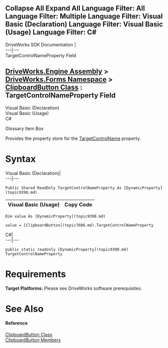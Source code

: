        

 Collapse All Expand All  Language Filter: All  Language Filter: Multiple  Language Filter: Visual Basic (Declaration) Language Filter: Visual Basic (Usage) Language Filter: C#  
---  
DriveWorks SDK Documentation  |   
---|---  
TargetControlNameProperty Field   
  
[DriveWorks.Engine Assembly](topic2156.md) > [DriveWorks.Forms Namespace](topic7266.md) > [ClipboardButton Class](topic7606.md) : TargetControlNameProperty Field  
---  
  
Visual Basic (Declaration)    
Visual Basic (Usage)    
C# 

Glossary Item Box

Provides the property store for the [TargetControlName](topic7618.md) property. 

# Syntax

Visual Basic (Declaration)|   
---|---  
      
    
    Public Shared ReadOnly TargetControlNameProperty As [DynamicProperty](topic9398.md)  
  
Visual Basic (Usage)| Copy Code  
---|---  
      
    
    Dim value As [DynamicProperty](topic9398.md)
     
    value = [ClipboardButton](topic7606.md).TargetControlNameProperty  
  
C#|   
---|---  
      
    
    public static readonly [DynamicProperty](topic9398.md) TargetControlNameProperty  
  
# Requirements

**Target Platforms:** Please see DriveWorks software prerequisites.

# See Also

#### Reference

[ClipboardButton Class](topic7606.md)   
[ClipboardButton Members](topic7607.md)


